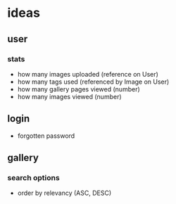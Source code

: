 # ideas

## user

### stats

* how many images uploaded (reference on User)
* how many tags used (referenced by Image on User)
* how many gallery pages viewed (number)
* how many images viewed (number)

## login

* forgotten password

## gallery
### search options

* order by relevancy (ASC, DESC)
